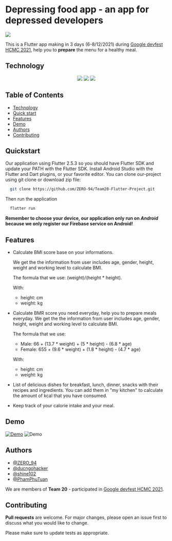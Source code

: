 
# Depressing food app - an app for depressed developers

<p align: center>
<img src="https://cdn.discordapp.com/attachments/916163428425564170/917810907051089950/Food_app_icon.png" />
</p>

This is a Flutter app making in 3 days (6-8/12/2021) during [Google devfest HCMC 2021](https://devfesthcm.com/), help you to **prepare** the menu for a healthy meal.

## Technology

<p align='center'>
  <img src="https://img.shields.io/badge/Flutter-02569B?style=for-the-badge&logo=flutter&logoColor=white" />
  <img src="https://img.shields.io/badge/firebase-ffca28?style=for-the-badge&logo=firebase&logoColor=black" />
  <img src="https://img.shields.io/badge/Dart-0175C2?style=for-the-badge&logo=dart&logoColor=white" />
</p>

## Table of Contents

 - [Technology](#technology)
 - [Quick start](#quickstart)
 - [Features](#features)
 - [Demo](#demo)
 - [Authors](#authors)
 - [Contributing](#contributing)

## Quickstart

Our application using Flutter 2.5.3 so you should have Flutter SDK and update your PATH with the Flutter SDK. Install Android Studio with the Flutter and Dart plugins, or your favorite editor.
You can clone our-project using git clone or download zip file:

```bash
  git clone https://github.com/ZERO-94/Team20-Flutter-Project.git
```
Then run the application
```bash
  flutter run
```
**Remember to choose your device, our application only run on _Android_ because we only register our Firebase service on Android!**

## Features

- Calculate BMI score base on your informations.

    We get the the information from user includes age, gender, height, weight and working level to calculate BMI.
    
    The formula that we use: (weight)/(height * height).

    With: 
     - height: cm
     - weight: kg
- Calculate BMR score you need everyday, help you to prepare meals everyday.
    We get the the information from user includes age, gender, height, weight and working level to calculate BMI.
    
    The formula that we use: 
     - Male: 66 + (13.7 * weight) + (5 * height) - (6.8 * age)
     - Female: 655 + (9.6 * weight) + (1.8 * height) - (4.7 * age)

    With: 
     - height: cm
     - weight: kg
- List of delicious dishes for breakfast, lunch, dinner, snacks with their recipes and ingredients. You can add them in "my kitchen" to calculate the amount of kcal that you have consumed.
- Keep track of your calorie intake and your meal.

## Demo

[![Demo](https://res.cloudinary.com/marcomontalbano/image/upload/v1638930584/video_to_markdown/images/google-drive--1Zn0TneOlYxSvkrWGyguonI7MNtfFnHp4-c05b58ac6eb4c4700831b2b3070cd403.jpg)](https://drive.google.com/file/d/1Zn0TneOlYxSvkrWGyguonI7MNtfFnHp4/view "Demo")
![Demo](https://drive.google.com/file/d/1M56b0i0mqbSUh949LhtnvhC0lQ7AJkCC/view)

## Authors

- [@ZERO_94](https://github.com/ZERO-94)
- [@ducngohacker](https://github.com/ducngohacker)
- [@shine102](https://github.com/shine102)
- [@PhamPhuTuan](https://github.com/PhamPhuTuan)

We are members of **Team 20** - participated in [Google devfest HCMC 2021](https://devfesthcm.com/).

## Contributing

**Pull requests** are welcome. For major changes, please open an issue first to discuss what you would like to change.

Please make sure to update tests as appropriate.

